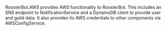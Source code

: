 RoosterBot.AWS provides AWS functionality to RoosterBot. This includes an SNS endpoint to NotificationService and a DynamoDB client to provide user and guild data.
It also provides its AWS credentials to other components via AWSConfigService.